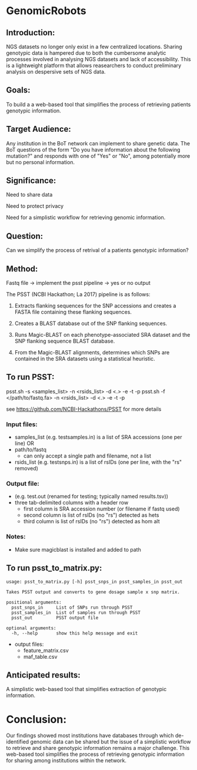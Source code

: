 # GenomicRobots
## Introduction:

NGS datasets no longer only exist in a few centralized locations. Sharing genotypic data is hampered due to both the cumbersome analytic processes involved in analysing NGS datasets and lack of accessibility. This is a lightweight platform that allows reasearchers to conduct preliminary analysis on despersive sets of NGS data.

## Goals: 

To build a a web-based tool that simplifies the process of retrieving patients genotypic information.

## Target Audience: 

Any institution in the BoT network can implement to share genetic data. The BoT questions of the form "Do you have information about the following mutation?" and responds with one of "Yes" or "No", among potentially more but no personal information. 

## Significance: 

Need to share data 

Need to protect privacy

Need for a simplistic workflow for retrieving genomic information. 

## Question: 

Can we simplify the process of retrival of a patients  genotypic information?  

## Method:

Fastq file -> implement the psst pipeline -> yes or no output 

The PSST (NCBI Hackathon; La 2017) pipeline is as follows:

1. Extracts flanking sequences for the SNP accessions and creates a FASTA file containing these flanking sequences.

2. Creates a BLAST database out of the SNP flanking sequences.

3. Runs Magic-BLAST on each phenotype-associated SRA dataset and the SNP flanking sequence BLAST database.

4. From the Magic-BLAST alignments, determines which SNPs are contained in the SRA datasets using a statistical heuristic.


## To run PSST:

psst.sh -s <samples_list> -n <rsids_list> -d <.> -e <email> -t <n> -p <n>
psst.sh -f </path/to/fastq.fa> -n <rsids_list> -d <.> -e <email> -t <n> -p <n>

see https://github.com/NCBI-Hackathons/PSST for more details

### Input files:
- samples_list (e.g. testsamples.in) is a list of SRA accessions (one per line) 
  OR
- path/to/fastq
  - can only accept a single path and filename, not a list
- rsids_list (e.g. testsnps.in) is a list of rsIDs (one per line, with the "rs" removed)

### Output file:
- (e.g. test.out (renamed for testing; typically named results.tsv))
- three tab-delimited columns with a header row
  - first column is SRA accession number (or filename if fastq used)
  - second column is list of rsIDs (no "rs") detected as hets
  - third column is list of rsIDs (no "rs") detected as hom alt

### Notes:
- Make sure magicblast is installed and added to path

## To run psst_to_matrix.py:

```
usage: psst_to_matrix.py [-h] psst_snps_in psst_samples_in psst_out

Takes PSST output and converts to gene dosage sample x snp matrix.

positional arguments:
  psst_snps_in     List of SNPs run through PSST
  psst_samples_in  List of samples run through PSST
  psst_out         PSST output file

optional arguments:
  -h, --help       show this help message and exit
  ```

- output files: 
  - feature_matrix.csv
  - maf_table.csv

## Anticipated results: 

A simplistic web-based tool that simplifies extraction of genotypic information.

# Conclusion: 

Our findings showed most institutions have databases through which de-identified genomic data can be shared but the issue of a simplistic workflow to retrieve and share genotypic information remains a major challenge. This web-based tool simplifies the process of retrieving genotypic information for sharing among institutions within the network.
